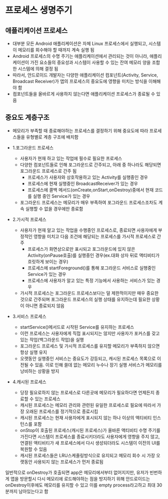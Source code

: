 # 프로세스 생명주기  
## 애플리케이션 프로세스  
+ 대부분 모든 Android 애플리케이션은 자체 Linux 프로세스에서 실행되고, 시스템이 메모리를 회수해야 할 때까지 계속 실행 됨  
+ Android 프로세스의 수명 주기는 애플리케이션에서 관리되는 것이 아니라, 애플리케이션이 가진 요소들의 중요성과 시스템이 사용할 수 있는 잔여 메모리 양을 조합한 시스템에 의해 결정 됨  
+ 따라서, 안드로이드 개발자는 다양한 애플리케이션 컴포넌트(Activity, Service, Broadcast Receiver)가 앱의 프로세스의 중요도에 영향을 미치는 방식을 이해해야 함  
+ 컴포넌트들을 올바르게 사용하지 않는다면 애플리케이션 프로세스가 종료될 수 있음  

## 중요도 계층구조  
+ 메모리가 부족할 때 종료해야하는 프로세스를 결정하기 위해 중요도에 따라 프로세스들을 유형별로 계층 구조에 배치함  
+ 1.포그라운드 프로세스  
  - 사용자가 현재 하고 있는 작업에 필수로 필요한 프로세스  
  - 다양한 컴포넌트들로 인해 포그라운드로 간주되고, 아래 중 하나라도 해당되면 포그라운드 프로세스로 간주 됨  
    * 프로세스가 사용자와 상호작용하고 있는 Activity를 실행중인 경우  
    * 프로세스에 현재 실행중인 BroadcastReceiver가 있는 경우  
    * 프로세스에 콜백 메서드(onCreate,onStart,onDestroy)중에서 현재 코드를 실행 중인 Service가 있는 경우  
  - 포그라운드 프로세스는 메모리가 매우 부족하여 포그라운드 프로세스조차도 계속 실행할 수 없을 경우에만 종료함  

+ 2.가시적 프로세스  
  - 사용자가 현재 알고 있는 작업을 수행중인 프로세스로, 종료되면 사용자에게 부정적인 영향을 미치고 다음 조건에 해당되는 프로세스를 가시적 프로세스로 간주  
    + 프로세스가 화면상으로만 표시되고 포그라운드에 있지 않은 Activity(onPause호출)를 실행중인 경우(ex.대화 상자 뒤로 액티비티가 흐릿하게 보이는 경우)  
    + 프로세스에 startForeground()를 통해 포그라운드 서비스로 실행중인 Service가 있는 경우  
    + 프로세스에 사용자가 알고 있는 특정 기능에서 사용하는 서비스가 있는 경우  
  - 가시적 프로세스는 포그라운드 프로세스보다는 덜 제한적이지만 매우 중요한 것으로 간주되며 포그라운드 프로세스의 실행 상태를 유지하는데 필요한 상황이 아니면 종료되지 않음  

+ 3.서비스 프로세스  
  - startService()메서드로 시작된 Service를 유지하는 프로세스  
  - 이런 프로세스는 사용자에게 직접 표시되지는 않지만 사용자가 포커스를 갖고있는 작업(백그라운드 작업)을 실행  
  - 포그라운드 프로세스 및 가시적 프로세스를 유지할 메모리가 부족하지 않으면 항상 실행 유지  
  - 오랫동안 실행중인 서비스는 중요도가 강등되고, 캐시된 프로세스 목록으로 이전될 수 있음. 이로 인해 쓸데 없는 메모리 누수나 장기 실행 서비스가 메모리를 낭비하는 상황을 방지  

+ 4.캐시된 프로세스  
  - 당장 필요로하지 않는 프로세스로 다른곳에 메모리가 필요하다면 언제든지 종료할 수 있는 프로세스  
  - 캐시된 프로세스는 메모리 관리와 관련된 유일한 프로세스로 필요에 따라서 가장 오래된 프로세스를 정기적으로 종료시킴  
  - 캐시된 프로세스는 현재 사용자에게 표시되지 않는 하나 이상의 액티비티 인스턴스를 포함  
  - onStop이 호출된 프로세스(캐시된 프로세스)가 올바른 액티비티 수명 주기를 가진다면 시스템이 프로세스를 종료시키더라도 사용자에게 영향을 주지 않고, 연결된 액티비티가 새 프로세스에서 다시 생성되더라도 시스템이 이전의 UI를 복원할 수 있음  
  - 캐시된 프로세스들은 LRU스케줄링방식으로 유지되고 메모리 회수 시 가장 오랫동안 사용되지 않는 프로세스가 먼저 종료됨 


일반적으로 onDestroy가 호출되면 app은 메모리에서부터 없어지지만, 유저가 빈번하게 앱을 방문할시 다시 메모리에 로드해야하는 점을 방지하기 위해 안드로이드는 onDestroy이후에도 메모리를 유지할 수 있고 이를 empty process라고하고 최대 30분까지 남아있는다고 함

    
